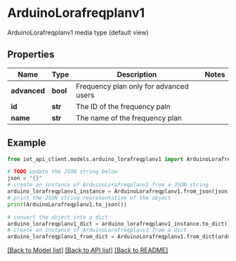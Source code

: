 # ArduinoLorafreqplanv1

ArduinoLorafreqplanv1 media type (default view)

## Properties

Name | Type | Description | Notes
------------ | ------------- | ------------- | -------------
**advanced** | **bool** | Frequency plan only for advanced users | 
**id** | **str** | The ID of the frequency paln | 
**name** | **str** | The name of the frequency plan | 

## Example

```python
from iot_api_client.models.arduino_lorafreqplanv1 import ArduinoLorafreqplanv1

# TODO update the JSON string below
json = "{}"
# create an instance of ArduinoLorafreqplanv1 from a JSON string
arduino_lorafreqplanv1_instance = ArduinoLorafreqplanv1.from_json(json)
# print the JSON string representation of the object
print(ArduinoLorafreqplanv1.to_json())

# convert the object into a dict
arduino_lorafreqplanv1_dict = arduino_lorafreqplanv1_instance.to_dict()
# create an instance of ArduinoLorafreqplanv1 from a dict
arduino_lorafreqplanv1_from_dict = ArduinoLorafreqplanv1.from_dict(arduino_lorafreqplanv1_dict)
```
[[Back to Model list]](../README.md#documentation-for-models) [[Back to API list]](../README.md#documentation-for-api-endpoints) [[Back to README]](../README.md)


